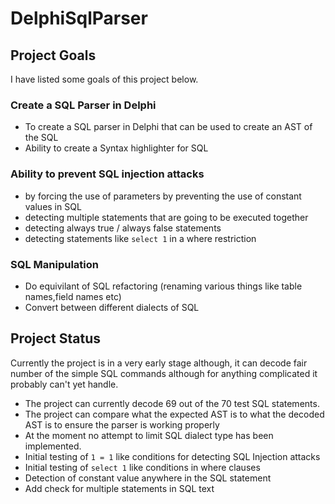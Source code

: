 # DelphiSqlParser
## Project Goals
I have listed some goals of this project below.  
### Create a SQL Parser in Delphi
  - To create a SQL parser in Delphi that can be used to create an AST of the SQL
  - Ability to create a Syntax highlighter for SQL
### Ability to prevent SQL injection attacks 
  - by forcing the use of parameters by preventing the use of constant values in SQL
  - detecting multiple statements that are going to be executed together
  - detecting always true / always false statements
  - detecting statements like `select 1` in a where restriction
### SQL Manipulation
  - Do equivilant of SQL refactoring (renaming various things like table names,field names etc)
  - Convert between different dialects of SQL
	
## Project Status

  Currently the project is in a very early stage although, it can decode fair number of the simple SQL commands although for anything complicated it probably can't yet handle.
  - The project can currently decode 69 out of the 70 test SQL statements.
  - The project can compare what the expected AST is to what the decoded AST is to ensure the parser is working properly
  - At the moment no attempt to limit SQL dialect type has been implemented.
  - Initial testing of `1 = 1` like conditions for detecting SQL Injection attacks
  - Initial testing of `select 1` like conditions in where clauses
  - Detection of constant value anywhere in the SQL statement
  - Add check for multiple statements in SQL text